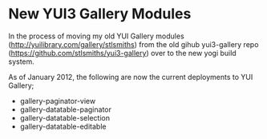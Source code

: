 New YUI3 Gallery Modules
========================

In the process of moving my old YUI Gallery modules (http://yuilibrary.com/gallery/stlsmiths) from the old gihub yui3-gallery repo (https://github.com/stlsmiths/yui3-gallery) over to the new yogi build system.

As of January 2012, the following are now the current deployments to YUI Gallery;
* gallery-paginator-view
* gallery-datatable-paginator
* gallery-datatable-selection
* gallery-datatable-editable
